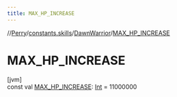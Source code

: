 ```yaml
---
title: MAX_HP_INCREASE
---
```

//[Perry](../../../index.html)/[constants.skills](../index.html)/[DawnWarrior](index.html)/[MAX_HP_INCREASE](-m-a-x_-h-p_-i-n-c-r-e-a-s-e.html)



# MAX_HP_INCREASE



[jvm]\
const val [MAX_HP_INCREASE](-m-a-x_-h-p_-i-n-c-r-e-a-s-e.html): [Int](https://kotlinlang.org/api/latest/jvm/stdlib/kotlin/-int/index.html) = 11000000




